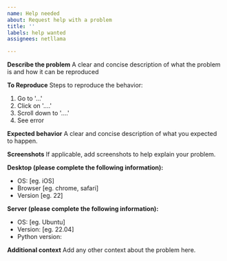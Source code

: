 ```yaml
---
name: Help needed
about: Request help with a problem
title: ''
labels: help wanted
assignees: netllama

---
```


**Describe the problem**
A clear and concise description of what the problem is and how it can be reproduced

**To Reproduce**
Steps to reproduce the behavior:
1. Go to '...'
2. Click on '....'
3. Scroll down to '....'
4. See error

**Expected behavior**
A clear and concise description of what you expected to happen.

**Screenshots**
If applicable, add screenshots to help explain your problem.

**Desktop (please complete the following information):**
 - OS: [eg. iOS]
 - Browser [eg. chrome, safari]
 - Version [eg. 22]

**Server (please complete the following information):**
- OS: [eg. Ubuntu]
- Version: [eg. 22.04]
- Python version:


**Additional context**
Add any other context about the problem here.
